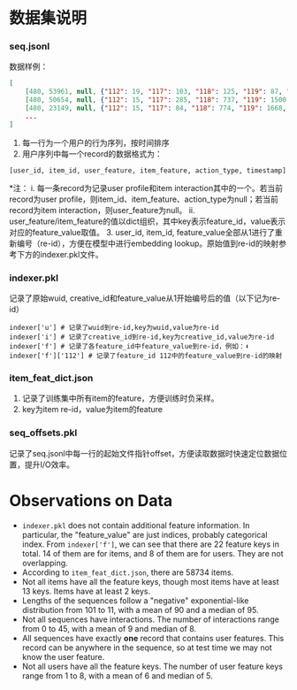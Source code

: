 # 数据集说明

### seq.jsonl
数据样例：
```json
[
    [480, 53961, null, {"112": 19, "117": 103, "118": 125, "119": 87, "120": 126, "100": 2, "101": 40, "102": 8559, "122": 5998, "114": 16, "116": 1, "121": 52176, "111": 5630}, 0, 1746077791], 
    [480, 50654, null, {"112": 15, "117": 285, "118": 737, "119": 1500, "120": 1071, "100": 6, "101": 22, "102": 10420, "122": 2269, "114": 16, "115": 43, "116": 13, "121": 12734, "111": 6737}, 0, 1746094091], 
    [480, 23149, null, {"112": 15, "117": 84, "118": 774, "119": 1668, "120": 348, "100": 6, "101": 32, "102": 6372, "122": 2980, "114": 16, "116": 15, "121": 30438, "111": 34195}, 0, 1746225104],
    ...
]
```
1. 每一行为一个用户的行为序列，按时间排序
2. 用户序列中每一个record的数据格式为：
```
[user_id, item_id, user_feature, item_feature, action_type, timestamp]
```
*注：
    i. 每一条record为记录user profile和item interaction其中的一个。若当前record为user profile，则item_id、item_feature、action_type为null；若当前record为item interaction，则user_feature为null。
    ii. user_feature/item_feature的值以dict组织，其中key表示feature_id，value表示对应的feature_value取值。
3. user_id, item_id, feature_value全部从1进行了重新编号（re-id），方便在模型中进行embedding lookup。原始值到re-id的映射参考下方的indexer.pkl文件。

### indexer.pkl
记录了原始wuid, creative_id和feature_value从1开始编号后的值（以下记为re-id）
```
indexer['u'] # 记录了wuid到re-id,key为wuid,value为re-id
indexer['i'] # 记录了creative_id到re-id,key为creative_id,value为re-id
indexer['f'] # 记录了各feature_id中feature_value到re-id，例如：⬇️
indexer['f']['112'] # 记录了feature_id 112中的feature_value到re-id的映射
```

### item_feat_dict.json
1. 记录了训练集中所有item的feature，方便训练时负采样。
2. key为item re-id，value为item的feature

### seq_offsets.pkl
记录了seq.jsonl中每一行的起始文件指针offset，方便读取数据时快速定位数据位置，提升I/O效率。


# Observations on Data
* `indexer.pkl` does not contain additional feature information. In particular, the "feature_value" are just indices, probably categorical index. From `indexer['f']`, we can see that there are 22 feature keys in total. 14 of them are for items, and 8 of them are for users. They are not overlapping.
* According to `item_feat_dict.json`, there are 58734 items. 
* Not all items have all the feature keys, though most items have at least 13 keys. Items have at least 2 keys.
* Lengths of the sequences follow a "negative" exponential-like distribution from 101 to 11, with a mean of 90 and a median of 95.
* Not all sequences have interactions. The number of interactions range from 0 to 45, with a mean of 9 and median of 8.
* All sequences have exactly **one** record that contains user features. This record can be anywhere in the sequence, so at test time we may not know the user feature.
* Not all users have all the feature keys. The number of user feature keys range from 1 to 8, with a mean of 6 and median of 5.
